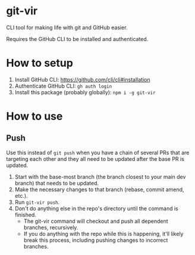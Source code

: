 # git-vir

CLI tool for making life with git and GitHub easier.

Requires the GitHub CLI to be installed and authenticated.

# How to setup

1. Install GitHub CLI: https://github.com/cli/cli#installation
2. Authenticate GitHub CLI: `gh auth login`
3. Install this package (probably globally): `npm i -g git-vir`

# How to use

## Push

Use this instead of `git push` when you have a chain of several PRs that are targeting each other and they all need to be updated after the base PR is updated.

1. Start with the base-most branch (the branch closest to your main dev branch) that needs to be updated.
2. Make the necessary changes to that branch (rebase, commit amend, etc.).
3. Run `git-vir push`.
4. Don't do anything else in the repo's directory until the command is finished.
    - The git-vir command will checkout and push all dependent branches, recursively.
    - If you do anything with the repo while this is happening, it'll likely break this process, including pushing changes to incorrect branches.
